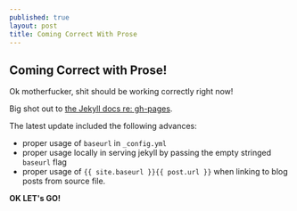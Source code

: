 ```yaml
---
published: true
layout: post
title: Coming Correct With Prose
---
```


## Coming Correct with Prose!

Ok motherfucker, shit should be working correctly right now!

Big shot out to [the Jekyll docs re: gh-pages](http://jekyllrb.com/docs/github-pages/).

The latest update included the following advances:
  - proper usage of `baseurl` in `_config.yml`
  - proper usage locally in serving jekyll by passing the empty stringed `baseurl` flag
  - proper usage of `{{ site.baseurl }}{{ post.url }}` when linking to blog posts from source file.

__OK LET's GO!__